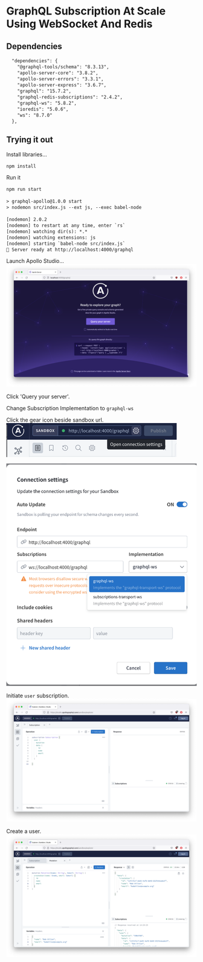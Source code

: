 # GraphQL Subscription At Scale Using WebSocket And Redis

## Dependencies

```console
  "dependencies": {
    "@graphql-tools/schema": "8.3.13",
    "apollo-server-core": "3.8.2",
    "apollo-server-errors": "3.3.1",
    "apollo-server-express": "3.6.7",
    "graphql": "15.7.2",
    "graphql-redis-subscriptions": "2.4.2",
    "graphql-ws": "5.8.2",
    "ioredis": "5.0.6",
    "ws": "8.7.0"
  },
```

## Trying it out

Install libraries...
```console
npm install
```

Run it
```console
npm run start

> graphql-apollo@1.0.0 start
> nodemon src/index.js --ext js, --exec babel-node

[nodemon] 2.0.2
[nodemon] to restart at any time, enter `rs`
[nodemon] watching dir(s): *.*
[nodemon] watching extensions: js
[nodemon] starting `babel-node src/index.js`
🚀 Server ready at http://localhost:4000/graphql
```

Launch Apollo Studio...
![Apollo Studio](assets/apollo-studio.png)

Click 'Query your server'.

Change Subscription Implementation to `graphql-ws`

Click the gear icon beside sandbox url.
![Conection button](assets/apollo-studio-conn-settings-0.png)

![Connection Settings](assets/apollo-studio-conn-settings-1.png)

Initiate `user` subscription.
![user subscription](assets/subscription.png)

Create a user.
![create user](assets/mutation.png)